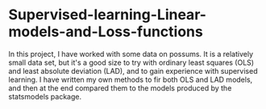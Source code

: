 # Supervised-learning-Linear-models-and-Loss-functions
In this project, I have worked with some data on possums. It is a relatively small data set, but it's a good size to try with ordinary least squares (OLS) and least absolute deviation (LAD), and to gain experience with supervised learning. I have written my own methods to fir both OLS and LAD models, and then at the end compared them to the models produced by the statsmodels package.
